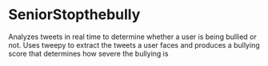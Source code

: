 # SeniorStopthebully
Analyzes tweets in real time to determine whether a user is being bullied or not. Uses tweepy to extract the tweets a user faces and produces a bullying score that determines how severe the bullying is
